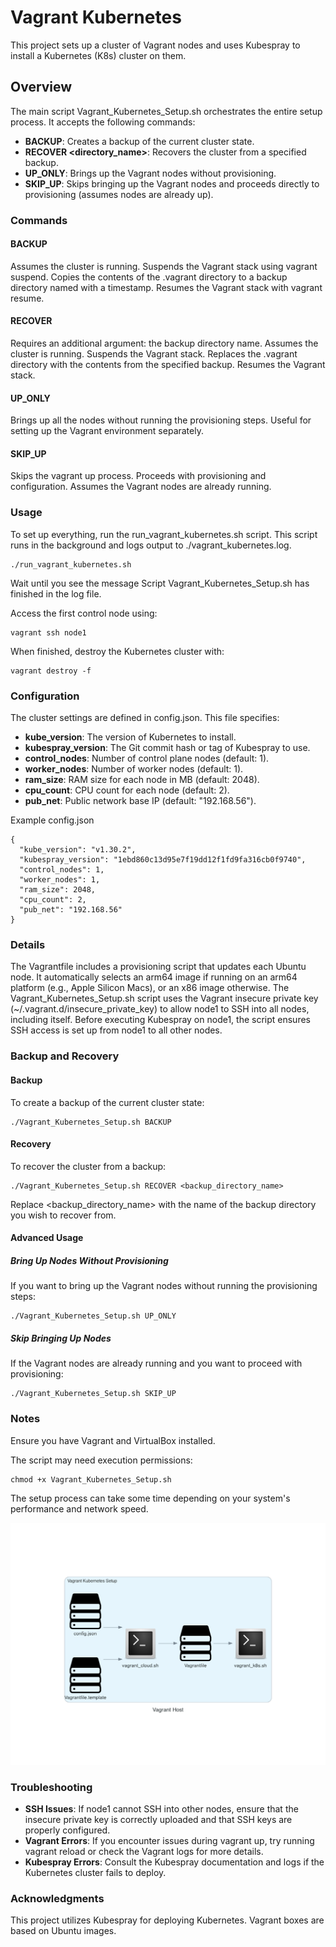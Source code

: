 # Vagrant Kubernetes
This project sets up a cluster of Vagrant nodes and uses Kubespray to install a Kubernetes (K8s) cluster on them.

## Overview
The main script Vagrant_Kubernetes_Setup.sh orchestrates the entire setup process. It accepts the following commands:

- **BACKUP**: Creates a backup of the current cluster state.
- **RECOVER <directory_name>**: Recovers the cluster from a specified backup.
- **UP_ONLY**: Brings up the Vagrant nodes without provisioning.
- **SKIP_UP**: Skips bringing up the Vagrant nodes and proceeds directly to provisioning (assumes nodes are already up).

### Commands
#### BACKUP
Assumes the cluster is running.
Suspends the Vagrant stack using vagrant suspend.
Copies the contents of the .vagrant directory to a backup directory named with a timestamp.
Resumes the Vagrant stack with vagrant resume.
#### RECOVER
Requires an additional argument: the backup directory name.
Assumes the cluster is running.
Suspends the Vagrant stack.
Replaces the .vagrant directory with the contents from the specified backup.
Resumes the Vagrant stack.
#### UP_ONLY
Brings up all the nodes without running the provisioning steps.
Useful for setting up the Vagrant environment separately.
#### SKIP_UP
Skips the vagrant up process.
Proceeds with provisioning and configuration.
Assumes the Vagrant nodes are already running.
### Usage
To set up everything, run the run_vagrant_kubernetes.sh script. This script runs in the background and logs output to ./vagrant_kubernetes.log.

```
./run_vagrant_kubernetes.sh
```
Wait until you see the message Script Vagrant_Kubernetes_Setup.sh has finished in the log file.

Access the first control node using:

```
vagrant ssh node1
```

When finished, destroy the Kubernetes cluster with:

```
vagrant destroy -f
```

### Configuration
The cluster settings are defined in config.json. This file specifies:

- **kube_version**: The version of Kubernetes to install.
- **kubespray_version**: The Git commit hash or tag of Kubespray to use.
- **control_nodes**: Number of control plane nodes (default: 1).
- **worker_nodes**: Number of worker nodes (default: 1).
- **ram_size**: RAM size for each node in MB (default: 2048).
- **cpu_count**: CPU count for each node (default: 2).
- **pub_net**: Public network base IP (default: "192.168.56").

Example config.json
```
{
  "kube_version": "v1.30.2",
  "kubespray_version": "1ebd860c13d95e7f19dd12f1fd9fa316cb0f9740",
  "control_nodes": 1,
  "worker_nodes": 1,
  "ram_size": 2048,
  "cpu_count": 2,
  "pub_net": "192.168.56"
}
```
### Details
The Vagrantfile includes a provisioning script that updates each Ubuntu node.
It automatically selects an arm64 image if running on an arm64 platform (e.g., Apple Silicon Macs), or an x86 image otherwise.
The Vagrant_Kubernetes_Setup.sh script uses the Vagrant insecure private key (~/.vagrant.d/insecure_private_key) to allow node1 to SSH into all nodes, including itself.
Before executing Kubespray on node1, the script ensures SSH access is set up from node1 to all other nodes.
### Backup and Recovery
#### Backup
To create a backup of the current cluster state:

```
./Vagrant_Kubernetes_Setup.sh BACKUP
```

#### Recovery
To recover the cluster from a backup:

```
./Vagrant_Kubernetes_Setup.sh RECOVER <backup_directory_name>
```

Replace <backup_directory_name> with the name of the backup directory you wish to recover from.

#### Advanced Usage
##### Bring Up Nodes Without Provisioning
If you want to bring up the Vagrant nodes without running the provisioning steps:

```
./Vagrant_Kubernetes_Setup.sh UP_ONLY
```

##### Skip Bringing Up Nodes
If the Vagrant nodes are already running and you want to proceed with provisioning:

```
./Vagrant_Kubernetes_Setup.sh SKIP_UP
```

### Notes
Ensure you have Vagrant and VirtualBox installed.

The script may need execution permissions:

```
chmod +x Vagrant_Kubernetes_Setup.sh
```

The setup process can take some time depending on your system's performance and network speed.

![Kubernetes Diagram](./diagrams/k8s.png)

### Troubleshooting
- **SSH Issues**: If node1 cannot SSH into other nodes, ensure that the insecure private key is correctly uploaded and that SSH keys are properly configured.
- **Vagrant Errors**: If you encounter issues during vagrant up, try running vagrant reload or check the Vagrant logs for more details.
- **Kubespray Errors**: Consult the Kubespray documentation and logs if the Kubernetes cluster fails to deploy.

### Acknowledgments
This project utilizes Kubespray for deploying Kubernetes.
Vagrant boxes are based on Ubuntu images.
